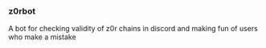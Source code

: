 ### z0rbot
A bot for checking validity of z0r chains in discord and making fun of users who make a mistake

